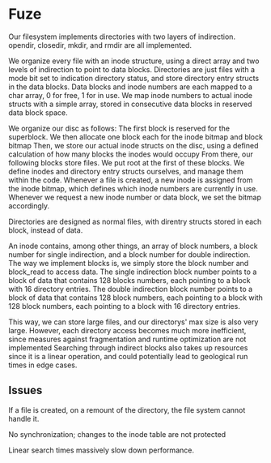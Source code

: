 # Fuze

Our filesystem implements directories with two layers of indirection.
opendir, closedir, mkdir, and rmdir are all implemented.

We organize every file with an inode structure, using a direct array and two levels of indirection to point to data blocks. 
Directories are just files with a mode bit set to indication directory status, and store directory entry structs in the data blocks.
Data blocks and inode numbers are each mapped to a char array, 0 for free, 1 for in use.
We map inode numbers to actual inode structs with a simple array, stored in consecutive data blocks in reserved data block space.


We organize our disc as follows: 
The first block is reserved for the superblock.
We then allocate one block each for the inode bitmap and block bitmap
Then, we store our actual inode structs on the disc, using a defined calculation of how many blocks the inodes would occupy
From there, our following blocks store files. We put root at the first of these blocks.
We define inodes and directory entry structs ourselves, and manage them within the code.
Whenever a file is created, a new inode is assigned from the inode bitmap, which defines which inode numbers are currently in use.
Whenever we request a new inode number or data block, we set the bitmap accordingly.

Directories are designed as normal files, with direntry structs stored in each block, instead of data.

An inode contains, among other things, an array of block numbers, 
a block number for single indirection, and a block number for double indirection.
The way we implement blocks is, we simply store the block number and block_read to access data. 
The single indirection block number points to a block of data that contains 128 blocks numbers, 
  each pointing to a block with  16 directory entries.
The double indirection block number points to a block of data that contains 128 block numbers, 
  each pointing to a block with 128 block numbers,
    each pointing to a block with 16 directory entries.
    
This way, we can store large files, and our directorys' max size is also very large.
However, each directory access becomes much more inefficient, 
  since measures against fragmentation and runtime optimization are not implemented
Searching through indirect blocks also takes up resources since it is a linear operation, 
and could potentially lead to geological run times in edge cases.


Issues
-----------
If a file is created, on a remount of the directory, the file system cannot handle it.

No synchronization; changes to the inode table are not protected

Linear search times massively slow down performance.
  

